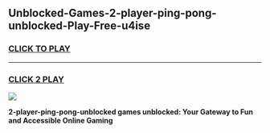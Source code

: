
## Unblocked-Games-2-player-ping-pong-unblocked-Play-Free-u4ise
<h3>
<a href="https://premium76.site?title=2-player-ping-pong-unblocked&ref=12A">CLICK TO PLAY</a></h3>
<hr>

<h3>
<a href="https://premium76.site?title=2-player-ping-pong-unblocked&ref=12A">CLICK 2 PLAY</a>
  
</h3>

<a href="https://premium76.site?title=2-player-ping-pong-unblocked&ref=12A"><img src="https://clearcache.store/games.png"></a>


**2-player-ping-pong-unblocked games unblocked: Your Gateway to Fun and Accessible Online Gaming**
